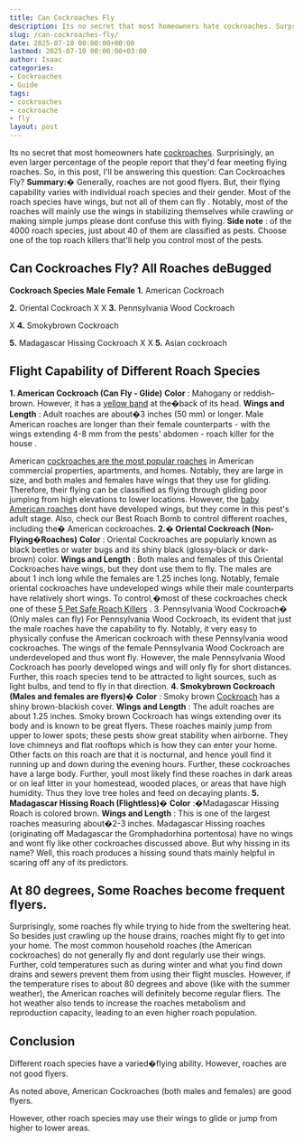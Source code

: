 ```yaml
---
title: Can Cockroaches Fly
description: Its no secret that most homeowners hate cockroaches. Surprisingly, an even larger percentage of the people report that they'd fear meeting flying roaches.
slug: /can-cockroaches-fly/
date: 2025-07-10 00:00:00+00:00
lastmod: 2025-07-10 00:00:00+03:00
author: Isaac
categories:
- Cockroaches
- Guide
tags:
- cockroaches
- cockroache
- fly
layout: post
---
```

Its no secret that most homeowners hate [cockroaches](https://pestpolicy.com/best-roach-bait/). Surprisingly, an even larger percentage of the people report that they'd fear meeting flying roaches. So, in this post, I'll be answering this question: Can Cockroaches Fly?
**Summary:�**
Generally, roaches are not good flyers. But, their flying capability varies with individual roach species and their gender. Most of the roach species have
wings, but not all of them can fly
.
Notably, most of the roaches will mainly use the wings in stabilizing themselves while crawling or making simple jumps  please dont confuse this with flying.
**Side note**
: of the 4000 roach species, just about 40 of them are classified as pests. Choose one of the
top roach killers
that'll help you control most of the pests.

## Can Cockroaches Fly? All Roaches deBugged
**Cockroach Species**
**Male**
**Female**
**1.**
American Cockroach


**2.**
Oriental Cockroach
X
X
**3.**
Pennsylvania Wood Cockroach

X
**4.**
Smokybrown Cockroach


**5.**
Madagascar Hissing Cockroach
X
X
**5.**
Asian cockroach


## **Flight Capability of Different Roach Species**
**1. American Cockroach (Can Fly - Glide)**
**Color**
: Mahogany or reddish-brown. However, it has a
[yellow band](https://www.orkin.com/cockroaches/american-cockroach/american-cockroach-anatomy/)
at the�back of its head.
**Wings and Length**
: Adult roaches are about�3 inches (50 mm) or longer.
Male American roaches are longer than their female counterparts - with the wings extending 4-8 mm from the pests' abdomen -
roach killer for the house
.

American
[cockroaches are the most popular roaches](https://pestpolicy.com/how-to-get-rid-of-cockroaches/)
in American commercial properties, apartments, and homes.
Notably, they are large in size, and both males and females have wings that they use for gliding. Therefore, their flying can
be classified as flying
through gliding poor jumping from high elevations to lower locations.
However, the
[baby American roaches](https://pestpolicy.com/what-do-baby-roaches-look-like//)
dont have developed wings, but they come in this pest's adult stage. Also, check
our Best Roach Bomb
to control different roaches, including the� American cockroaches.
**2.� Oriental Cockroach (Non-Flying�Roaches)**
**Color**
: Oriental
Cockroaches are popularly known as black
beetles or water bugs and its shiny black (glossy-black or dark-brown) color.
**Wings and Length**
: Both males and females of this Oriental Cockroaches have wings, but they dont use them to fly. The males are about 1 inch long while the females are 1.25 inches long.
Notably, female oriental cockroaches have undeveloped wings while their male counterparts have relatively short wings. To control,�most of these cockroaches check one of these
[5 Pet Safe Roach Killers](https://pestpolicy.com/pet-safe-roach-killer/)
.
3. Pennsylvania Wood Cockroach� (Only males can fly)
For Pennsylvania Wood Cockroach, its evident that just the male roaches have the capability to fly. Notably, it very easy to physically confuse the American cockroach with these Pennsylvania wood cockroaches.
The wings of the female Pennsylvania Wood Cockroach are underdeveloped and thus wont fly. However, the male Pennsylvania Wood Cockroach has poorly developed wings and will only fly for short distances.
Further, this roach species tend to be attracted to light sources, such as light bulbs, and tend to fly in that direction.
**4. Smokybrown Cockroach (Males and females are flyers)�**
**Color**
: Smoky brown
[Cockroach](https://entomology.unl.edu/scilit/Urban%20Pest%20Profile-%20Smoky%20Brown%20Roach%20Amanda%20Newton.pdf)
has a shiny brown-blackish cover.
**Wings and Length**
: The adult roaches are about 1.25 inches. Smoky brown Cockroach has wings extending over its body and is known to be great flyers.
These roaches mainly jump from upper to lower spots; these pests show great stability when airborne.
They love chimneys and flat rooftops  which is how they can enter your home. Other facts on this roach are that it is nocturnal, and hence youll find it running up and down during the evening hours. Further, these cockroaches have a large body.
Further, youll most likely find these roaches in dark areas or on leaf litter in your homestead, wooded places, or areas that have high humidity. Thus they love tree holes and feed on decaying plants.
**5. Madagascar Hissing Roach (Flightless)�**
**Color**
:�Madagascar Hissing Roach is colored brown.
**Wings and Length**
: This is one of the largest roaches measuring about�2-3 inches.
Madagascar Hissing roaches (originating off Madagascar  the Gromphadorhina portentosa) have no wings and wont fly like other cockroaches discussed above.
But why hissing in its name? Well, this roach produces a hissing sound thats mainly helpful in scaring off any of its predictors.
## **At 80 degrees, Some Roaches become frequent flyers.**
Surprisingly, some roaches fly while trying to hide from the sweltering heat. So besides just crawling up the house drains, roaches might fly to get into your home.
The most common household roaches (the American cockroaches) do not generally fly and dont regularly use their wings.
Further, cold temperatures such as during winter and what you find
down drains and sewers
prevent them from using their flight muscles.
However, if the temperature rises to about 80 degrees and above (like with the summer weather), the American roaches will definitely become regular fliers. The hot weather also tends to increase the roaches metabolism and reproduction capacity, leading to an even higher roach population.
## **Conclusion**
Different roach species have a varied�flying ability. However, roaches are not good flyers.

As noted above, American Cockroaches (both males and females) are good flyers.

However, other roach species may use their wings to glide or jump from higher to lower areas.
